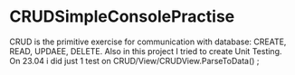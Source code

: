 # CRUDSimpleConsolePractise
CRUD is the primitive exercise for communication with database:
CREATE, READ, UPDAEE, DELETE.
Also in this project I tried to create Unit Testing.
On 23.04 i did just 1 test on CRUD/View/CRUDView.ParseToData() ;
